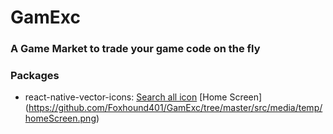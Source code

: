 # GamExc
### A Game Market to trade your game code on the fly

### Packages 
- react-native-vector-icons: [Search all icon](https://oblador.github.io/react-native-vector-icons/)
[Home Screen] (https://github.com/Foxhound401/GamExc/tree/master/src/media/temp/homeScreen.png)
